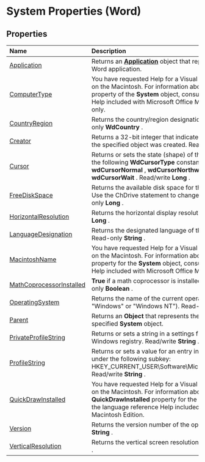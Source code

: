 
# System Properties (Word)

## Properties



|**Name**|**Description**|
|:-----|:-----|
|[Application](48f3eeee-3913-4b1e-f78f-e2fe02735c0c.md)|Returns an  **[Application](d1cf6f8f-4e88-bf01-93b4-90a83f79cb44.md)** object that represents the Microsoft Word application.|
|[ComputerType](c401e69b-17d4-3576-3d2d-06c15bd15757.md)|You have requested Help for a Visual Basic keyword used only on the Macintosh. For information about the  **ComputerType** property of the **System** object, consult the language reference Help included with Microsoft Office Macintosh Edition. Read-only.|
|[CountryRegion](51db26e6-9f24-5934-24a4-0ed87bb51f69.md)|Returns the country/region designation of the system. Read-only  **WdCountry** .|
|[Creator](165d29a2-f01e-a754-95c1-e62f6179229e.md)|Returns a 32-bit integer that indicates the application in which the specified object was created. Read-only  **Long** .|
|[Cursor](f4acf757-920f-f389-948e-e2a142d451b0.md)|Returns or sets the state (shape) of the pointer. Can be one of the following  **WdCursorType** constants: **wdCursorIBeam** , **wdCursorNormal** , **wdCursorNorthwestArrow** , or **wdCursorWait** . Read/write **Long** .|
|[FreeDiskSpace](739db138-37f3-821b-8214-013153b20fa0.md)|Returns the available disk space for the current drive, in bytes. Use the ChDrive statement to change the current drive. Read-only  **Long** .|
|[HorizontalResolution](1e26725e-4914-b9ac-be2d-05991f4c144f.md)|Returns the horizontal display resolution, in pixels. Read-only  **Long** .|
|[LanguageDesignation](c2cf7b97-262d-1b41-3d2e-58d93c243e4e.md)|Returns the designated language of the system software. Read-only  **String** .|
|[MacintoshName](529c6eff-5336-42f8-9d96-3881f5e17a9d.md)|You have requested Help for a Visual Basic keyword used only on the Macintosh. For information about the  **MacintoshName** property for the **System** object, consult the language reference Help included with Microsoft Office Macintosh Edition.|
|[MathCoprocessorInstalled](77f7da63-b940-ac22-125e-596a1518b6b8.md)| **True** if a math coprocessor is installed on the system. Read-only **Boolean** .|
|[OperatingSystem](471183cf-ac38-c6ab-c468-05ed35b10b9b.md)|Returns the name of the current operating system (for example, "Windows" or "Windows NT"). Read-only  **String** .|
|[Parent](c8750254-5f59-1ef9-b9c5-c14ec999b20d.md)|Returns an  **Object** that represents the parent object of the specified **System** object.|
|[PrivateProfileString](737fb157-4665-5e31-240a-347bd7334005.md)|Returns or sets a string in a settings file or the Microsoft Windows registry. Read/write  **String** .|
|[ProfileString](c682a0b6-988c-4b81-4314-787fd432afef.md)|Returns or sets a value for an entry in the Windows registry under the following subkey: HKEY_CURRENT_USER\Software\Microsoft\Office\version\Word. Read/write  **String** .|
|[QuickDrawInstalled](e5813f10-a382-4055-eb05-f8d35f7f395a.md)|You have requested Help for a Visual Basic keyword used only on the Macintosh. For information about the  **QuickDrawInstalled** property for the **System** object, consult the language reference Help included with Microsoft Office Macintosh Edition.|
|[Version](0d937656-94eb-2fa5-0d00-bfdfeae59ecf.md)|Returns the version number of the operating system. Read-only  **String** .|
|[VerticalResolution](f93b0eed-1b0c-654c-8c73-60da0d13ab11.md)|Returns the vertical screen resolution in pixels. Read-only  **Long** .|
